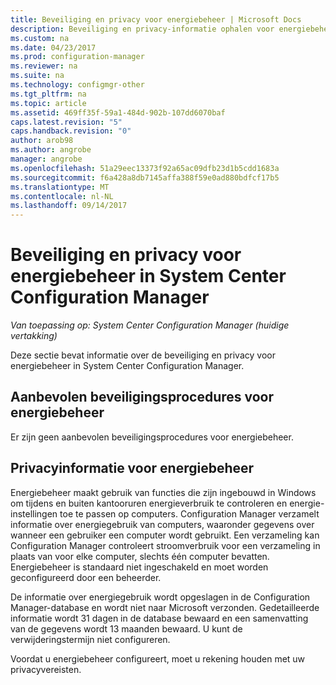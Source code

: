 ```yaml
---
title: Beveiliging en privacy voor energiebeheer | Microsoft Docs
description: Beveiliging en privacy-informatie ophalen voor energiebeheer in System Center Configuration Manager.
ms.custom: na
ms.date: 04/23/2017
ms.prod: configuration-manager
ms.reviewer: na
ms.suite: na
ms.technology: configmgr-other
ms.tgt_pltfrm: na
ms.topic: article
ms.assetid: 469ff35f-59a1-484d-902b-107dd6070baf
caps.latest.revision: "5"
caps.handback.revision: "0"
author: arob98
ms.author: angrobe
manager: angrobe
ms.openlocfilehash: 51a29eec13373f92a65ac09dfb23d1b5cdd1683a
ms.sourcegitcommit: f6a428a8db7145affa388f59e0ad880bdfcf17b5
ms.translationtype: MT
ms.contentlocale: nl-NL
ms.lasthandoff: 09/14/2017
---
```

# <a name="security-and-privacy-for-power-management-in-system-center-configuration-manager"></a>Beveiliging en privacy voor energiebeheer in System Center Configuration Manager

*Van toepassing op: System Center Configuration Manager (huidige vertakking)*

Deze sectie bevat informatie over de beveiliging en privacy voor energiebeheer in System Center Configuration Manager.  

## <a name="security-best-practices-for-power-management"></a>Aanbevolen beveiligingsprocedures voor energiebeheer  
 Er zijn geen aanbevolen beveiligingsprocedures voor energiebeheer.  

## <a name="privacy-information-for-power-management"></a>Privacyinformatie voor energiebeheer  
 Energiebeheer maakt gebruik van functies die zijn ingebouwd in Windows om tijdens en buiten kantooruren energieverbruik te controleren en energie-instellingen toe te passen op computers. Configuration Manager verzamelt informatie over energiegebruik van computers, waaronder gegevens over wanneer een gebruiker een computer wordt gebruikt. Een verzameling kan Configuration Manager controleert stroomverbruik voor een verzameling in plaats van voor elke computer, slechts één computer bevatten. Energiebeheer is standaard niet ingeschakeld en moet worden geconfigureerd door een beheerder.  

 De informatie over energiegebruik wordt opgeslagen in de Configuration Manager-database en wordt niet naar Microsoft verzonden. Gedetailleerde informatie wordt 31 dagen in de database bewaard en een samenvatting van de gegevens wordt 13 maanden bewaard. U kunt de verwijderingstermijn niet configureren.  

 Voordat u energiebeheer configureert, moet u rekening houden met uw privacyvereisten.  
